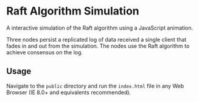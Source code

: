 # Raft Algorithm Simulation

A interactive simulation of the Raft algorithm using a JavaScript animation.

Three nodes persist a replicated log of data received a single client that fades in and out from the simulation. The nodes use
the Raft algorithm to achieve consensus on the log.

## Usage

Navigate to the ```public``` directory and run the ```index.html``` file in any Web Browser (IE 8.0+ and equivalents recommended).
